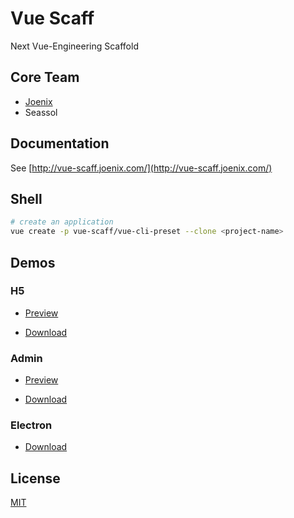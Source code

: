 # Vue Scaff

Next Vue-Engineering Scaffold

## Core Team

- [Joenix](http://joenix.com/)
- Seassol

## Documentation

See [http://vue-scaff.joenix.com/](http://vue-scaff.joenix.com/)

## Shell

```sh
# create an application
vue create -p vue-scaff/vue-cli-preset --clone <project-name>
```

## Demos

### H5

- [Preview](http://vue-scaff-demo.joenix.com)

- [Download](https://github.com/vue-scaff/vue-scaff-demo/archive/vue-scaff-demo-v1.0.zip)

### Admin

- [Preview](http://vue-scaff-admin.joenix.com)

- [Download](https://github.com/vue-scaff/vue-scaff-admin/archive/vue-scaff-admin-v1.0.zip)

### Electron

- [Download](https://github.com/vue-scaff/vue-scaff-electron/archive/vue-scaff-electron.zip)

## License

[MIT](https://img.shields.io/badge/license-MIT-738bd7)
